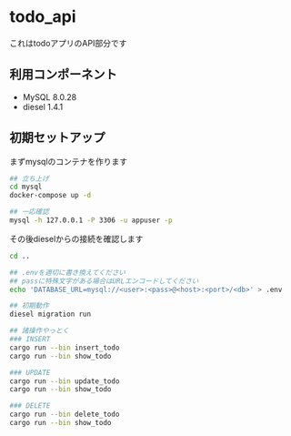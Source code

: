 # todo_api
これはtodoアプリのAPI部分です

## 利用コンポーネント
- MySQL 8.0.28
- diesel 1.4.1

## 初期セットアップ
まずmysqlのコンテナを作ります
```bash
## 立ち上げ
cd mysql
docker-compose up -d

## 一応確認
mysql -h 127.0.0.1 -P 3306 -u appuser -p
```

その後dieselからの接続を確認します
```bash
cd ..

## .envを適切に書き換えてください
## passに特殊文字がある場合はURLエンコードしてください
echo 'DATABASE_URL=mysql://<user>:<pass>@<host>:<port>/<db>' > .env

## 初期動作
diesel migration run

## 諸操作やっとく
### INSERT
cargo run --bin insert_todo
cargo run --bin show_todo

### UPDATE
cargo run --bin update_todo
cargo run --bin show_todo

### DELETE
cargo run --bin delete_todo
cargo run --bin show_todo
```